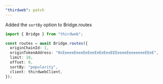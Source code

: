 ```yaml
---
"thirdweb": patch
---
```


Added the `sortBy` option to Bridge.routes

```ts
import { Bridge } from "thirdweb";

const routes = await Bridge.routes({
  originChainId: 1,
  originTokenAddress: "0xEeeeeEeeeEeEeeEeEeEeeEEEeeeeEeeeeeeeEEeE",
  limit: 10,
  offset: 0,
  sortBy: "popularity",
  client: thirdwebClient,
});
```